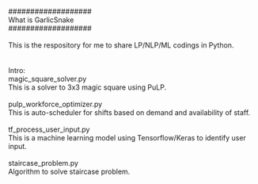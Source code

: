 ###################<br>
What is GarlicSnake<br>
###################<br>
<br>
This is the respository for me to share LP/NLP/ML codings in Python.<br>
<br>
<br>
Intro:<br>
magic_square_solver.py<br>
This is a solver to 3x3 magic square using PuLP.<br>
<br>
pulp_workforce_optimizer.py<br>
This is auto-scheduler for shifts based on demand and availability of staff.<br>
<br>
tf_process_user_input.py<br>
This is a machine learning model using Tensorflow/Keras to identify user input.<br>
<br>
staircase_problem.py<br>
Algorithm to solve staircase problem.<br>